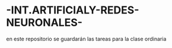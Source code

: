 # -INT.ARTIFICIALY-REDES-NEURONALES-
en este repositorio se guardarán las tareas para la clase ordinaria 

